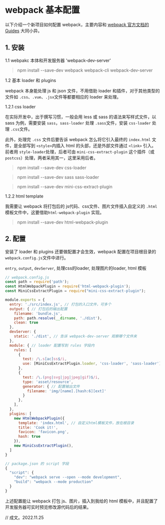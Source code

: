 # webpack 基本配置

以下介绍一个新项目如何配置 webpack，主要内容和 [webpack 官方文档的 Guides](https://webpack.js.org/guides/getting-started/) 大同小异。

## 1. 安装

1.1  webpakc 本体和开发服务器 'webpack-dev-server'

> npm install --save-dev webpack webpack-cli webpack-dev-server

1.2 基本 loader 和 plugins

webpack 本身能处理 js 和 json 文件，不用借助 loader 和插件，对于其他类型的文件如 `.css`、`.vue`、`.jsx`文件等都要相应的 loader 来处理。

1.2.1 css loader

在实际开发中，出于撰写习惯，一般会用 less 或 sass 的语法来写样式文件，以 sass 为例，需要安装 `sass`，`sass-loader` 处理 `.sass`文件，安装 `css-loader` 处理 `.css`文件。

此外，处理完 `.css` 文件后要告诉 webpack 怎么将它引入最终的 `index.html` 文件，是全部写到 `<style>`内插入 html 的头部，还是外部文件通过 `<link>` 引入。前者用 `style-loader`处理，后者可由 `mini-css-extract-plugin` 这个插件（或 `postcss`）处理，两者采用其一，这里采用后者。

> npm install --save-dev css-loader

> npm install --save-dev sass sass-loader

> npm install --save-dev mini-css-extract-plugin

1.2.2 html template

我需要让 webpack 将打包后的 js代码、css文件、图片文件插入自定义的 `.html` 模板文件中，这要借助`html-webpack-plugin` 实现。

> npm install --save-dev html-webpack-plugin

##  2. 配置

安装了 loader 和 plugins 还要做配置才会生效，webpack 配置在项目根目录的 `webpack.config.js`文件中进行。

`entry`, `output`, `devServer`, 处理css的loader, 处理图片的loader, html 模板

```js
// webpack.config.js
const path = require('path');
const HtmlWebpackPlugin = require('html-webpack-plugin');
const MiniCssExtractPlugin = require("mini-css-extract-plugin");

module.exports = {
  entry: './src/index.js', // 打包的入口文件，可多个
  output: { // 打包后的输出配置
    filename: 'bundle.js',
    path: path.resolve(__dirname, './dist'),
    clean: true
  },
  devServer: {
    static: './dist', // 告诉 webpack-dev-server 观察哪个文件夹
  },
  module: { // loader 配置写到 rules 字段内
    rules: [
      {
        test: /\.s[ac]ss$/i,
        use: [MiniCssExtractPlugin.loader, 'css-loader', 'sass-loader'],
      },
      {
        test: /\.(png|svg|jpg|jpeg|gif)$/i,
        type: 'asset/resource',
        generator: { // 配置输出文件
          filename: 'img/[name].[hash:6][ext]'
        }
      },
    ],
  },
  plugins: [
    new HtmlWebpackPlugin({ 
      template: 'index.html', // 自定义html模板文件，放在根目录
      title: 'Cook it!',
      favicon: 'favicon.png',
      hash: true
    }),
    new MiniCssExtractPlugin(),
  ]
}

// package.json 的 script 字段
{
  "script": {
    "dev": "webpack serve --open --mode development",
    "build": "webpack --mode production"
  }
}
```

上述配置能让 webpack 打包 js、图片，插入到我给的 html 模板中，并且配置了开发服务器可实时预览修改源代码后的结果。

// 成文。2022.11.25